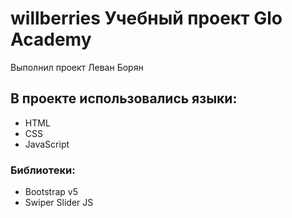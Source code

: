 # willberries Учебный проект Glo Academy 
Выполнил проект Леван Борян
## В проекте использовались языки:
- HTML
- CSS
- JavaScript
### Библиотеки:
- Bootstrap v5
- Swiper Slider JS
